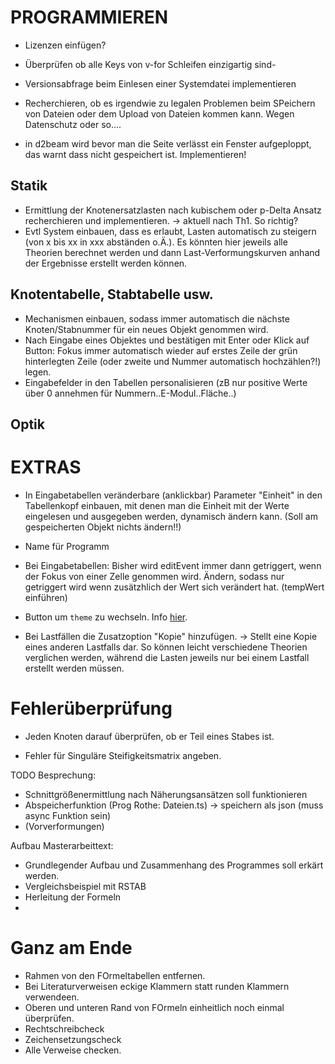 # PROGRAMMIEREN

- Lizenzen einfügen?

- Überprüfen ob alle Keys von v-for Schleifen einzigartig sind-

- Versionsabfrage beim Einlesen einer Systemdatei implementieren

- Recherchieren, ob es irgendwie zu legalen Problemen beim SPeichern von Dateien oder dem Upload von Dateien kommen kann. Wegen Datenschutz oder so....

- in d2beam wird bevor man die Seite verlässt ein Fenster aufgeploppt, das warnt dass nicht gespeichert ist. Implementieren!

## Statik

- Ermittlung der Knotenersatzlasten nach kubischem oder p-Delta Ansatz recherchieren und implementieren. -> aktuell nach Th1. So richtig?
- Evtl System einbauen, dass es erlaubt, Lasten automatisch zu steigern (von x bis xx in xxx abständen o.Ä.). Es könnten hier jeweils alle Theorien berechnet werden und dann Last-Verformungskurven anhand der Ergebnisse erstellt werden können.

## Knotentabelle, Stabtabelle usw.

- Mechanismen einbauen, sodass immer automatisch die nächste Knoten/Stabnummer für ein neues Objekt genommen wird.
- Nach Eingabe eines Objektes und bestätigen mit Enter oder Klick auf Button: Fokus immer automatisch wieder auf erstes Zeile der grün hinterlegten Zeile (oder zweite und Nummer automatisch hochzählen?!) legen.
- Eingabefelder in den Tabellen personalisieren (zB nur positive Werte über 0 annehmen für Nummern..E-Modul..Fläche..)

## Optik

# EXTRAS

- In Eingabetabellen veränderbare (anklickbar) Parameter "Einheit" in den Tabellenkopf einbauen, mit denen man die Einheit mit der Werte eingelesen und ausgegeben werden, dynamisch ändern kann. (Soll am gespeicherten Objekt nichts ändern!!)

- Name für Programm

- Bei Eingabetabellen: Bisher wird editEvent immer dann getriggert, wenn der Fokus von einer Zelle genommen wird. Ändern, sodass nur getriggert wird wenn zusätzhlich der Wert sich verändert hat. (tempWert einführen)

- Button um `theme` zu wechseln. Info [hier](https://vuetifyjs.com/en/features/theme/#typescript).

- Bei Lastfällen die Zusatzoption "Kopie" hinzufügen. -> Stellt eine Kopie eines anderen Lastfalls dar. So können leicht verschiedene Theorien verglichen werden, während die Lasten jeweils nur bei einem Lastfall erstellt werden müssen.

# Fehlerüberprüfung

- Jeden Knoten darauf überprüfen, ob er Teil eines Stabes ist.

- Fehler für Singuläre Steifigkeitsmatrix angeben.

TODO Besprechung:

- Schnittgrößenermittlung nach Näherungsansätzen soll funktionieren
- Abspeicherfunktion (Prog Rothe: Dateien.ts) -> speichern als json (muss async Funktion sein)
- (Vorverformungen)

Aufbau Masterarbeittext:

- Grundlegender Aufbau und Zusammenhang des Programmes soll erkärt werden.
- Vergleichsbeispiel mit RSTAB
- Herleitung der Formeln
-

# Ganz am Ende

- Rahmen von den FOrmeltabellen entfernen.
- Bei Literaturverweisen eckige Klammern statt runden Klammern verwendeen.
- Oberen und unteren Rand von FOrmeln einheitlich noch einmal überprüfen.
- Rechtschreibcheck
- Zeichensetzungscheck
- Alle Verweise checken.
